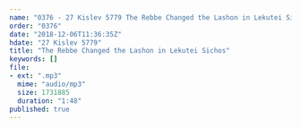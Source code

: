 ```yaml
---
name: "0376 - 27 Kislev 5779 The Rebbe Changed the Lashon in Lekutei Sichos"
order: "0376"
date: "2018-12-06T11:36:35Z"
hdate: "27 Kislev 5779"
title: "The Rebbe Changed the Lashon in Lekutei Sichos"
keywords: []
file:
- ext: ".mp3"
  mime: "audio/mp3"
  size: 1731885
  duration: "1:48"
published: true
---
```

